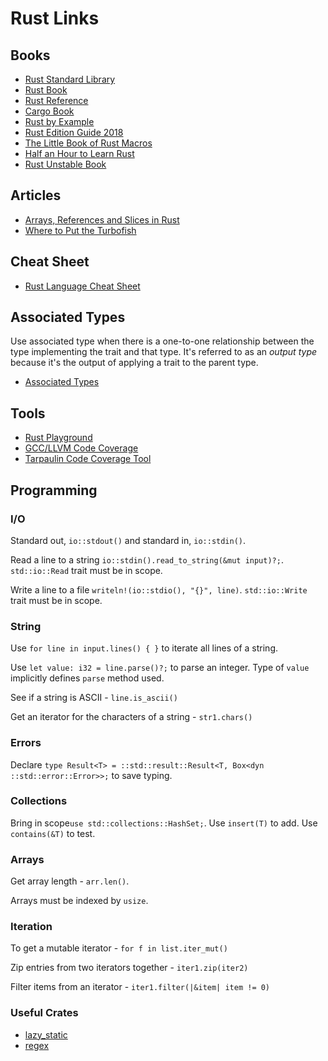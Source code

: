 # Rust Links

## Books

- [Rust Standard Library](https://doc.rust-lang.org/std/index.html)
- [Rust Book](https://play.rust-lang.org/)
- [Rust Reference](https://doc.rust-lang.org/stable/reference/index.html)
- [Cargo Book](https://doc.rust-lang.org/cargo/index.html)
- [Rust by Example](https://doc.rust-lang.org/rust-by-example/index.html)
- [Rust Edition Guide 2018](https://doc.rust-lang.org/nightly/edition-guide/introduction.html)
- [The Little Book of Rust Macros](https://veykril.github.io/tlborm/macros/macro_rules.html)
- [Half an Hour to Learn Rust](https://fasterthanli.me/articles/a-half-hour-to-learn-rust)
- [Rust Unstable Book](https://doc.rust-lang.org/nightly/unstable-book/the-unstable-book.html)

## Articles

- [Arrays, References and Slices in Rust](https://hashrust.com/blog/arrays-vectors-and-slices-in-rust/)
- [Where to Put the Turbofish](https://matematikaadit.github.io/posts/rust-turbofish.html)

## Cheat Sheet

- [Rust Language Cheat Sheet](https://cheats.rs/)

## Associated Types

Use associated type when there is a one-to-one relationship between the type implementing the trait and that type.  It's referred to as an *output type* because it's the output of applying a trait to the parent type.

- [Associated Types](https://riptutorial.com/rust/example/8574/associated-types)

## Tools

- [Rust Playground](https://play.rust-lang.org/)
- [GCC/LLVM Code Coverage](https://doc.rust-lang.org/nightly/unstable-book/compiler-flags/source-based-code-coverage.html)
- [Tarpaulin Code Coverage Tool](https://github.com/xd009642/tarpaulin)

## Programming

### I/O

Standard out, `io::stdout()` and standard in, `io::stdin()`.

Read a line to a string `io::stdin().read_to_string(&mut input)?;`.  `std::io::Read` trait must be in scope.

Write a line to a file `writeln!(io::stdio(), "{}", line)`.  `std::io::Write` trait must be in scope.

### String

Use `for line in input.lines() { }` to iterate all lines of a string.

Use `let value: i32 = line.parse()?;` to parse an integer.  Type of `value` implicitly defines `parse` method used.

See if a string is ASCII - `line.is_ascii()`

Get an iterator for the characters of a string - `str1.chars()`

### Errors

Declare `type Result<T> = ::std::result::Result<T, Box<dyn ::std::error::Error>>;` to save typing.

### Collections

Bring in scope`use std::collections::HashSet;`. Use `insert(T)` to add.  Use `contains(&T)` to test.

### Arrays

Get array length - `arr.len()`.

Arrays must be indexed by `usize`.

### Iteration

To get a mutable iterator - `for f in list.iter_mut()`

Zip entries from two iterators together - `iter1.zip(iter2)`

Filter items from an iterator - `iter1.filter(|&item| item != 0)`

### Useful Crates

- [lazy_static](https://docs.rs/lazy_static/1.1.1/lazy_static/)
- [regex](https://docs.rs/regex/1.4.2/regex/index.html)